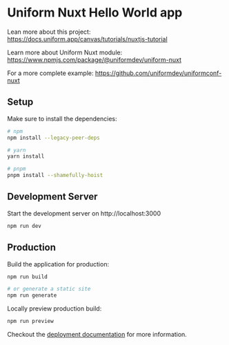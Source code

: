 # Uniform Nuxt Hello World app

Lean more about this project:
https://docs.uniform.app/canvas/tutorials/nuxtjs-tutorial

Learn more about Uniform Nuxt module:
https://www.npmjs.com/package/@uniformdev/uniform-nuxt

For a more complete example:
https://github.com/uniformdev/uniformconf-nuxt

## Setup

Make sure to install the dependencies:

```bash
# npm
npm install --legacy-peer-deps

# yarn
yarn install

# pnpm
pnpm install --shamefully-hoist
```

## Development Server

Start the development server on http://localhost:3000

```bash
npm run dev
```

## Production

Build the application for production:

```bash
npm run build

# or generate a static site
npm run generate
```

Locally preview production build:

```bash
npm run preview
```

Checkout the [deployment documentation](https://v3.nuxtjs.org/guide/deploy/presets) for more information.
